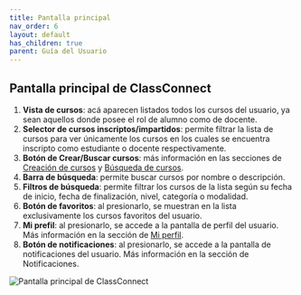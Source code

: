 ```yaml
---
title: Pantalla principal
nav_order: 6
layout: default
has_children: true
parent: Guía del Usuario
---
```


## Pantalla principal de ClassConnect

1. **Vista de cursos**: acá aparecen listados todos los cursos del usuario, ya sean aquellos donde posee el rol de alumno como de docente.
2. **Selector de cursos inscriptos/impartidos**: permite filtrar la lista de cursos para ver únicamente los cursos en los cuales se encuentra inscripto como estudiante o docente respectivamente.
3. **Botón de Crear/Buscar cursos**: más información en las secciones de [Creación de cursos](../courses/create) y [Búsqueda de cursos](../courses/join).
4. **Barra de búsqueda**: permite buscar cursos por nombre o descripción.
5. **Filtros de búsqueda**: permite filtrar los cursos de la lista según su fecha de inicio, fecha de finalización, nivel, categoría o modalidad.
6. **Botón de favoritos**: al presionarlo, se muestran en la lista exclusivamente los cursos favoritos del usuario.
7. **Mi prefil**: al presionarlo, se accede a la pantalla de perfil del usuario. Más información en la sección de [Mi perfil](../profile).
8. **Botón de notificaciones**: al presionarlo, se accede a la pantalla de notificaciones del usuario. Más información en la sección de Notificaciones.

![Pantalla principal de ClassConnect]({{site.baseurl}}/assets/user/home.png)
